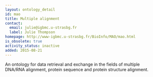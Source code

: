 ```yaml
---
layout: ontology_detail
id: mao
title: Multiple alignment
contact:
  email: julie@igbmc.u-strasbg.fr
  label: Julie Thompson
homepage: http://www-igbmc.u-strasbg.fr/BioInfo/MAO/mao.html
is_obsolete: true
activity_status: inactive
added: 2015-08-21
---
```


An ontology for data retrieval and exchange in the fields of multiple DNA/RNA  alignment, protein sequence and protein structure alignment.
